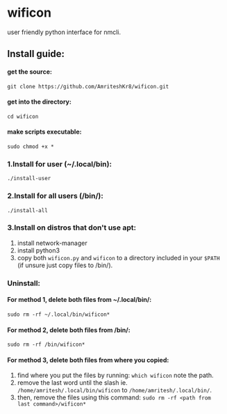 # wificon
user friendly python interface for nmcli.
## Install guide:
#### get the source:
`git clone https://github.com/AmriteshKr8/wificon.git`
#### get into the directory:
`cd wificon`
#### make scripts executable:
`sudo chmod +x *`
### 1.Install for user (~/.local/bin):
`./install-user`
### 2.Install for all users (/bin/):
`./install-all`
### 3.Install on distros that don't use apt:
1. install network-manager
2. install python3
3. copy both `wificon.py` and `wificon` to a directory included in your `$PATH` (if unsure just copy files to /bin/).
### Uninstall:
#### For method 1, delete both files from ~/.local/bin/:
`sudo rm -rf ~/.local/bin/wificon*`
#### For method 2, delete both files from /bin/:
`sudo rm -rf /bin/wificon*`
#### For method 3, delete both files from where you copied:
1. find where you put the files by running: 
`which wificon` 
note the path.
3. remove the last word until the slash ie. `/home/amritesh/.local/bin/wificon` to `/home/amritesh/.local/bin/`.
4. then, remove the files using this command:
`sudo rm -rf <path from last command>/wificon*`
